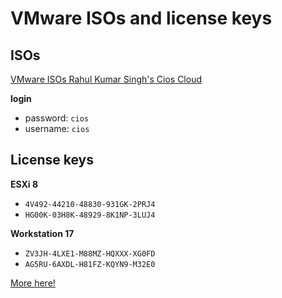 
# VMware ISOs and license keys

## ISOs 
[VMware ISOs Rahul Kumar Singh's Cios Cloud](https://cios.dhitechnical.com/VMware/)

**login**
- password: `cios`
- username: `cios`

## License keys
**ESXi 8**
- `4V492-44210-48830-931GK-2PRJ4`
- `HG00K-03H8K-48929-8K1NP-3LUJ4`

**Workstation 17**
- `ZV3JH-4LXE1-M88MZ-HQXXX-XG0FD`
- `AG5RU-6AXDL-H81FZ-KQYN9-M32E0`

[More here!](https://gist.github.com/ayebrian/646775424393c9a35fb8257f44df1c8b)
